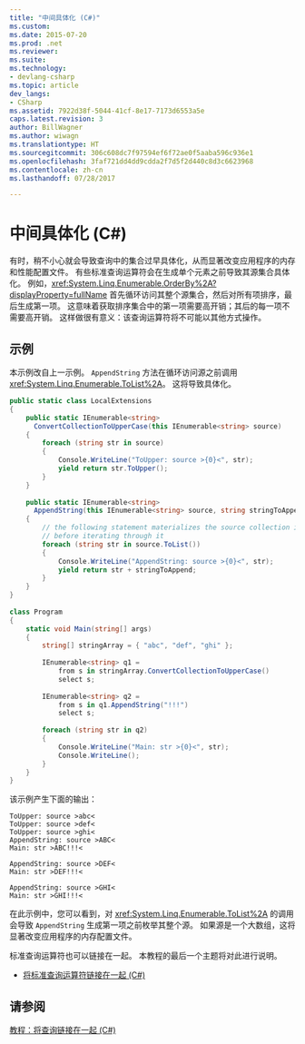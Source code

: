 ```yaml
---
title: "中间具体化 (C#)"
ms.custom: 
ms.date: 2015-07-20
ms.prod: .net
ms.reviewer: 
ms.suite: 
ms.technology:
- devlang-csharp
ms.topic: article
dev_langs:
- CSharp
ms.assetid: 7922d38f-5044-41cf-8e17-7173d6553a5e
caps.latest.revision: 3
author: BillWagner
ms.author: wiwagn
ms.translationtype: HT
ms.sourcegitcommit: 306c608dc7f97594ef6f72ae0f5aaba596c936e1
ms.openlocfilehash: 3faf721dd4dd9cdda2f7d5f2d440c8d3c6623968
ms.contentlocale: zh-cn
ms.lasthandoff: 07/28/2017

---
```

# <a name="intermediate-materialization-c"></a>中间具体化 (C#)
有时，稍不小心就会导致查询中的集合过早具体化，从而显著改变应用程序的内存和性能配置文件。 有些标准查询运算符会在生成单个元素之前导致其源集合具体化。 例如，<xref:System.Linq.Enumerable.OrderBy%2A?displayProperty=fullName> 首先循环访问其整个源集合，然后对所有项排序，最后生成第一项。 这意味着获取排序集合中的第一项需要高开销；其后的每一项不需要高开销。 这样做很有意义：该查询运算符将不可能以其他方式操作。  
  
## <a name="example"></a>示例  
 本示例改自上一示例。 `AppendString` 方法在循环访问源之前调用 <xref:System.Linq.Enumerable.ToList%2A>。 这将导致具体化。  
  
```csharp  
public static class LocalExtensions  
{  
    public static IEnumerable<string>  
      ConvertCollectionToUpperCase(this IEnumerable<string> source)  
    {  
        foreach (string str in source)  
        {  
            Console.WriteLine("ToUpper: source >{0}<", str);  
            yield return str.ToUpper();  
        }  
    }  
  
    public static IEnumerable<string>  
      AppendString(this IEnumerable<string> source, string stringToAppend)  
    {  
        // the following statement materializes the source collection in a List<T>  
        // before iterating through it  
        foreach (string str in source.ToList())  
        {  
            Console.WriteLine("AppendString: source >{0}<", str);  
            yield return str + stringToAppend;  
        }  
    }  
}  
  
class Program  
{  
    static void Main(string[] args)  
    {  
        string[] stringArray = { "abc", "def", "ghi" };  
  
        IEnumerable<string> q1 =  
            from s in stringArray.ConvertCollectionToUpperCase()  
            select s;  
  
        IEnumerable<string> q2 =  
            from s in q1.AppendString("!!!")  
            select s;  
  
        foreach (string str in q2)  
        {  
            Console.WriteLine("Main: str >{0}<", str);  
            Console.WriteLine();  
        }  
    }  
}  
```  
  
 该示例产生下面的输出：  
  
```  
ToUpper: source >abc<  
ToUpper: source >def<  
ToUpper: source >ghi<  
AppendString: source >ABC<  
Main: str >ABC!!!<  
  
AppendString: source >DEF<  
Main: str >DEF!!!<  
  
AppendString: source >GHI<  
Main: str >GHI!!!<  
```  
  
 在此示例中，您可以看到，对 <xref:System.Linq.Enumerable.ToList%2A> 的调用会导致 `AppendString` 生成第一项之前枚举其整个源。 如果源是一个大数组，这将显著改变应用程序的内存配置文件。  
  
 标准查询运算符也可以链接在一起。 本教程的最后一个主题将对此进行说明。  
  
-   [将标准查询运算符链接在一起 (C#)](../../../../csharp/programming-guide/concepts/linq/chaining-standard-query-operators-together.md)  
  
## <a name="see-also"></a>请参阅  
 [教程：将查询链接在一起 (C#)](../../../../csharp/programming-guide/concepts/linq/tutorial-chaining-queries-together.md)

